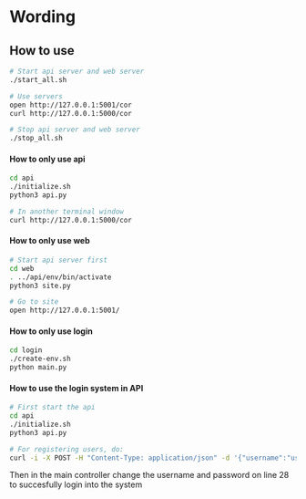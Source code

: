 # Wording

## How to use
```bash
# Start api server and web server
./start_all.sh

# Use servers
open http://127.0.0.1:5001/cor
curl http://127.0.0.1:5000/cor

# Stop api server and web server
./stop_all.sh
```



#### How to only use api
```bash
cd api
./initialize.sh
python3 api.py 

# In another terminal window
curl http://127.0.0.1:5000/cor
```

#### How to only use web
```bash
# Start api server first
cd web
. ../api/env/bin/activate
python3 site.py

# Go to site
open http://127.0.0.1:5001/
```

#### How to only use login
```bash
cd login
./create-env.sh
python main.py
```

#### How to use the login system in API
```bash
# First start the api
cd api
./initialize.sh
python3 api.py

# For registering users, do:
curl -i -X POST -H "Content-Type: application/json" -d '{"username":"username","password":"password","email":"valid_email"}' http://127.0.0.1:5000/register
```
Then in the main controller change the username and password on line 28 to succesfully login into the system
